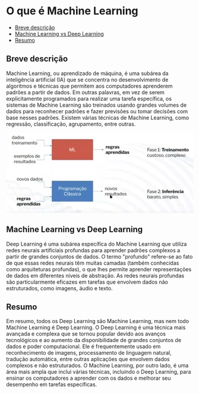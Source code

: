 # O que é Machine Learning

- [Breve descrição](#breve-descricao)
- [Machine Learning vs Deep Learning](#machine-learning-vs-deep-learning)
- [Resumo](#resumo)

<a name="breve-descricao"></a>
## Breve descrição

Machine Learning, ou aprendizado de máquina, é uma subárea da inteligência artificial (IA) que se concentra no desenvolvimento de algoritmos e técnicas que permitem aos computadores aprenderem padrões a partir de dados. Em outras palavras, em vez de serem explicitamente programados para realizar uma tarefa específica, os sistemas de Machine Learning são treinados usando grandes volumes de dados para reconhecer padrões e fazer previsões ou tomar decisões com base nesses padrões. Existem várias técnicas de Machine Learning, como regressão, classificação, agrupamento, entre outras.

![Machine Learning](https://github.com/antonioanerao/estudo-machine-learning/blob/main/img/ml.png?raw=true)

<a name="machine-learning-vs-deep-learning"></a>
## Machine Learning vs Deep Learning 

Deep Learning é uma subárea específica do Machine Learning que utiliza redes neurais artificiais profundas para aprender padrões complexos a partir de grandes conjuntos de dados. O termo "profundo" refere-se ao fato de que essas redes neurais têm muitas camadas (também conhecidas como arquiteturas profundas), o que lhes permite aprender representações de dados em diferentes níveis de abstração. As redes neurais profundas são particularmente eficazes em tarefas que envolvem dados não estruturados, como imagens, áudio e texto.

<a name="resumo"></a>
## Resumo 

Em resumo, todos os Deep Learning são Machine Learning, mas nem todo Machine Learning é Deep Learning. O Deep Learning é uma técnica mais avançada e complexa que se tornou popular devido aos avanços tecnológicos e ao aumento da disponibilidade de grandes conjuntos de dados e poder computacional. Ele é frequentemente usado em reconhecimento de imagens, processamento de linguagem natural, tradução automática, entre outras aplicações que envolvem dados complexos e não estruturados. O Machine Learning, por outro lado, é uma área mais ampla que inclui várias técnicas, incluindo o Deep Learning, para ensinar os computadores a aprender com os dados e melhorar seu desempenho em tarefas específicas.
